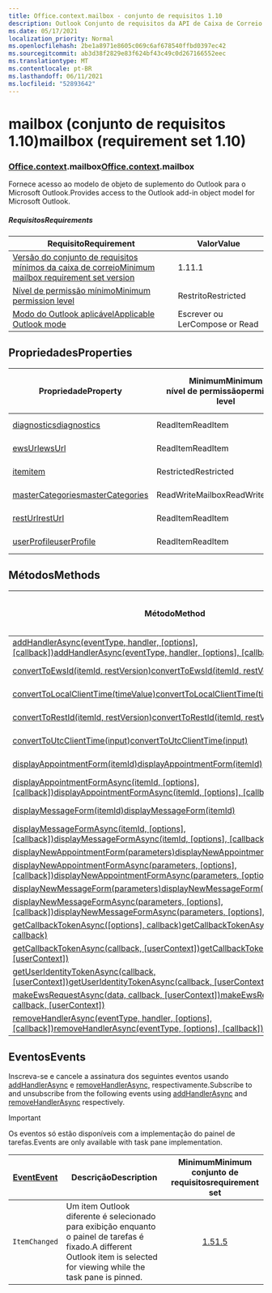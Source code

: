 ```yaml
---
title: Office.context.mailbox - conjunto de requisitos 1.10
description: Outlook Conjunto de requisitos da API de Caixa de Correio versão 1.10 do modelo de objeto Mailbox.
ms.date: 05/17/2021
localization_priority: Normal
ms.openlocfilehash: 2be1a8971e8605c069c6af678540ffbd0397ec42
ms.sourcegitcommit: ab3d38f2829e83f624bf43c49c0d267166552eec
ms.translationtype: MT
ms.contentlocale: pt-BR
ms.lasthandoff: 06/11/2021
ms.locfileid: "52893642"
---
```

# <a name="mailbox-requirement-set-110"></a><span data-ttu-id="958f7-103">mailbox (conjunto de requisitos 1.10)</span><span class="sxs-lookup"><span data-stu-id="958f7-103">mailbox (requirement set 1.10)</span></span>

### <a name="officecontextmailbox"></a><span data-ttu-id="958f7-104">[Office](office.md)[.context](office.context.md).mailbox</span><span class="sxs-lookup"><span data-stu-id="958f7-104">[Office](office.md)[.context](office.context.md).mailbox</span></span>

<span data-ttu-id="958f7-105">Fornece acesso ao modelo de objeto de suplemento do Outlook para o Microsoft Outlook.</span><span class="sxs-lookup"><span data-stu-id="958f7-105">Provides access to the Outlook add-in object model for Microsoft Outlook.</span></span>

##### <a name="requirements"></a><span data-ttu-id="958f7-106">Requisitos</span><span class="sxs-lookup"><span data-stu-id="958f7-106">Requirements</span></span>

|<span data-ttu-id="958f7-107">Requisito</span><span class="sxs-lookup"><span data-stu-id="958f7-107">Requirement</span></span>| <span data-ttu-id="958f7-108">Valor</span><span class="sxs-lookup"><span data-stu-id="958f7-108">Value</span></span>|
|---|---|
|[<span data-ttu-id="958f7-109">Versão do conjunto de requisitos mínimos da caixa de correio</span><span class="sxs-lookup"><span data-stu-id="958f7-109">Minimum mailbox requirement set version</span></span>](../../requirement-sets/outlook-api-requirement-sets.md)| <span data-ttu-id="958f7-110">1.1</span><span class="sxs-lookup"><span data-stu-id="958f7-110">1.1</span></span>|
|[<span data-ttu-id="958f7-111">Nível de permissão mínimo</span><span class="sxs-lookup"><span data-stu-id="958f7-111">Minimum permission level</span></span>](../../../outlook/understanding-outlook-add-in-permissions.md)| <span data-ttu-id="958f7-112">Restrito</span><span class="sxs-lookup"><span data-stu-id="958f7-112">Restricted</span></span>|
|[<span data-ttu-id="958f7-113">Modo do Outlook aplicável</span><span class="sxs-lookup"><span data-stu-id="958f7-113">Applicable Outlook mode</span></span>](../../../outlook/outlook-add-ins-overview.md#extension-points)| <span data-ttu-id="958f7-114">Escrever ou Ler</span><span class="sxs-lookup"><span data-stu-id="958f7-114">Compose or Read</span></span>|

## <a name="properties"></a><span data-ttu-id="958f7-115">Propriedades</span><span class="sxs-lookup"><span data-stu-id="958f7-115">Properties</span></span>

| <span data-ttu-id="958f7-116">Propriedade</span><span class="sxs-lookup"><span data-stu-id="958f7-116">Property</span></span> | <span data-ttu-id="958f7-117">Minimum</span><span class="sxs-lookup"><span data-stu-id="958f7-117">Minimum</span></span><br><span data-ttu-id="958f7-118">nível de permissão</span><span class="sxs-lookup"><span data-stu-id="958f7-118">permission level</span></span> | <span data-ttu-id="958f7-119">Modos</span><span class="sxs-lookup"><span data-stu-id="958f7-119">Modes</span></span> | <span data-ttu-id="958f7-120">Tipo de retorno</span><span class="sxs-lookup"><span data-stu-id="958f7-120">Return type</span></span> | <span data-ttu-id="958f7-121">Minimum</span><span class="sxs-lookup"><span data-stu-id="958f7-121">Minimum</span></span><br><span data-ttu-id="958f7-122">conjunto de requisitos</span><span class="sxs-lookup"><span data-stu-id="958f7-122">requirement set</span></span> |
|---|---|---|---|:---:|
| [<span data-ttu-id="958f7-123">diagnostics</span><span class="sxs-lookup"><span data-stu-id="958f7-123">diagnostics</span></span>](/javascript/api/outlook/office.mailbox?view=outlook-js-1.10&preserve-view=true#diagnostics) | <span data-ttu-id="958f7-124">ReadItem</span><span class="sxs-lookup"><span data-stu-id="958f7-124">ReadItem</span></span> | <span data-ttu-id="958f7-125">Escrever</span><span class="sxs-lookup"><span data-stu-id="958f7-125">Compose</span></span><br><span data-ttu-id="958f7-126">Leitura</span><span class="sxs-lookup"><span data-stu-id="958f7-126">Read</span></span> | [<span data-ttu-id="958f7-127">Diagnóstico</span><span class="sxs-lookup"><span data-stu-id="958f7-127">Diagnostics</span></span>](/javascript/api/outlook/office.diagnostics?view=outlook-js-1.10&preserve-view=true) | [<span data-ttu-id="958f7-128">1.1</span><span class="sxs-lookup"><span data-stu-id="958f7-128">1.1</span></span>](../requirement-set-1.1/outlook-requirement-set-1.1.md) |
| [<span data-ttu-id="958f7-129">ewsUrl</span><span class="sxs-lookup"><span data-stu-id="958f7-129">ewsUrl</span></span>](/javascript/api/outlook/office.mailbox?view=outlook-js-1.10&preserve-view=true#ewsurl) | <span data-ttu-id="958f7-130">ReadItem</span><span class="sxs-lookup"><span data-stu-id="958f7-130">ReadItem</span></span> | <span data-ttu-id="958f7-131">Escrever</span><span class="sxs-lookup"><span data-stu-id="958f7-131">Compose</span></span><br><span data-ttu-id="958f7-132">Leitura</span><span class="sxs-lookup"><span data-stu-id="958f7-132">Read</span></span> | <span data-ttu-id="958f7-133">String</span><span class="sxs-lookup"><span data-stu-id="958f7-133">String</span></span> | [<span data-ttu-id="958f7-134">1.1</span><span class="sxs-lookup"><span data-stu-id="958f7-134">1.1</span></span>](../requirement-set-1.1/outlook-requirement-set-1.1.md) |
| [<span data-ttu-id="958f7-135">item</span><span class="sxs-lookup"><span data-stu-id="958f7-135">item</span></span>](office.context.mailbox.item.md) | <span data-ttu-id="958f7-136">Restricted</span><span class="sxs-lookup"><span data-stu-id="958f7-136">Restricted</span></span> | <span data-ttu-id="958f7-137">Escrever</span><span class="sxs-lookup"><span data-stu-id="958f7-137">Compose</span></span><br><span data-ttu-id="958f7-138">Leitura</span><span class="sxs-lookup"><span data-stu-id="958f7-138">Read</span></span> | [<span data-ttu-id="958f7-139">Item</span><span class="sxs-lookup"><span data-stu-id="958f7-139">Item</span></span>](/javascript/api/outlook/office.item?view=outlook-js-1.10&preserve-view=true) | [<span data-ttu-id="958f7-140">1.1</span><span class="sxs-lookup"><span data-stu-id="958f7-140">1.1</span></span>](../requirement-set-1.1/outlook-requirement-set-1.1.md) |
| [<span data-ttu-id="958f7-141">masterCategories</span><span class="sxs-lookup"><span data-stu-id="958f7-141">masterCategories</span></span>](/javascript/api/outlook/office.mailbox?view=outlook-js-1.10&preserve-view=true#mastercategories) | <span data-ttu-id="958f7-142">ReadWriteMailbox</span><span class="sxs-lookup"><span data-stu-id="958f7-142">ReadWriteMailbox</span></span> | <span data-ttu-id="958f7-143">Escrever</span><span class="sxs-lookup"><span data-stu-id="958f7-143">Compose</span></span><br><span data-ttu-id="958f7-144">Leitura</span><span class="sxs-lookup"><span data-stu-id="958f7-144">Read</span></span> | [<span data-ttu-id="958f7-145">MasterCategories</span><span class="sxs-lookup"><span data-stu-id="958f7-145">MasterCategories</span></span>](/javascript/api/outlook/office.mastercategories?view=outlook-js-1.10&preserve-view=true) | [<span data-ttu-id="958f7-146">1.8</span><span class="sxs-lookup"><span data-stu-id="958f7-146">1.8</span></span>](../requirement-set-1.8/outlook-requirement-set-1.8.md) |
| [<span data-ttu-id="958f7-147">restUrl</span><span class="sxs-lookup"><span data-stu-id="958f7-147">restUrl</span></span>](/javascript/api/outlook/office.mailbox?view=outlook-js-1.10&preserve-view=true#resturl) | <span data-ttu-id="958f7-148">ReadItem</span><span class="sxs-lookup"><span data-stu-id="958f7-148">ReadItem</span></span> | <span data-ttu-id="958f7-149">Escrever</span><span class="sxs-lookup"><span data-stu-id="958f7-149">Compose</span></span><br><span data-ttu-id="958f7-150">Leitura</span><span class="sxs-lookup"><span data-stu-id="958f7-150">Read</span></span> | <span data-ttu-id="958f7-151">String</span><span class="sxs-lookup"><span data-stu-id="958f7-151">String</span></span> | [<span data-ttu-id="958f7-152">1.5</span><span class="sxs-lookup"><span data-stu-id="958f7-152">1.5</span></span>](../requirement-set-1.5/outlook-requirement-set-1.5.md) |
| [<span data-ttu-id="958f7-153">userProfile</span><span class="sxs-lookup"><span data-stu-id="958f7-153">userProfile</span></span>](/javascript/api/outlook/office.mailbox?view=outlook-js-1.10&preserve-view=true#userprofile) | <span data-ttu-id="958f7-154">ReadItem</span><span class="sxs-lookup"><span data-stu-id="958f7-154">ReadItem</span></span> | <span data-ttu-id="958f7-155">Escrever</span><span class="sxs-lookup"><span data-stu-id="958f7-155">Compose</span></span><br><span data-ttu-id="958f7-156">Leitura</span><span class="sxs-lookup"><span data-stu-id="958f7-156">Read</span></span> | [<span data-ttu-id="958f7-157">UserProfile</span><span class="sxs-lookup"><span data-stu-id="958f7-157">UserProfile</span></span>](/javascript/api/outlook/office.userprofile?view=outlook-js-1.10&preserve-view=true) | [<span data-ttu-id="958f7-158">1.1</span><span class="sxs-lookup"><span data-stu-id="958f7-158">1.1</span></span>](../requirement-set-1.1/outlook-requirement-set-1.1.md) |

## <a name="methods"></a><span data-ttu-id="958f7-159">Métodos</span><span class="sxs-lookup"><span data-stu-id="958f7-159">Methods</span></span>

| <span data-ttu-id="958f7-160">Método</span><span class="sxs-lookup"><span data-stu-id="958f7-160">Method</span></span> | <span data-ttu-id="958f7-161">Minimum</span><span class="sxs-lookup"><span data-stu-id="958f7-161">Minimum</span></span><br><span data-ttu-id="958f7-162">nível de permissão</span><span class="sxs-lookup"><span data-stu-id="958f7-162">permission level</span></span> | <span data-ttu-id="958f7-163">Modos</span><span class="sxs-lookup"><span data-stu-id="958f7-163">Modes</span></span> | <span data-ttu-id="958f7-164">Minimum</span><span class="sxs-lookup"><span data-stu-id="958f7-164">Minimum</span></span><br><span data-ttu-id="958f7-165">conjunto de requisitos</span><span class="sxs-lookup"><span data-stu-id="958f7-165">requirement set</span></span> |
|---|---|---|:---:|
| <span data-ttu-id="958f7-166">[addHandlerAsync(eventType, handler, [options], [callback])](/javascript/api/outlook/office.mailbox?view=outlook-js-1.10&preserve-view=true#addhandlerasync-eventtype--handler--options--callback-)</span><span class="sxs-lookup"><span data-stu-id="958f7-166">[addHandlerAsync(eventType, handler, [options], [callback])](/javascript/api/outlook/office.mailbox?view=outlook-js-1.10&preserve-view=true#addhandlerasync-eventtype--handler--options--callback-)</span></span> | <span data-ttu-id="958f7-167">ReadItem</span><span class="sxs-lookup"><span data-stu-id="958f7-167">ReadItem</span></span> | <span data-ttu-id="958f7-168">Escrever</span><span class="sxs-lookup"><span data-stu-id="958f7-168">Compose</span></span><br><span data-ttu-id="958f7-169">Leitura</span><span class="sxs-lookup"><span data-stu-id="958f7-169">Read</span></span> | [<span data-ttu-id="958f7-170">1.5</span><span class="sxs-lookup"><span data-stu-id="958f7-170">1.5</span></span>](../requirement-set-1.5/outlook-requirement-set-1.5.md) |
| [<span data-ttu-id="958f7-171">convertToEwsId(itemId, restVersion)</span><span class="sxs-lookup"><span data-stu-id="958f7-171">convertToEwsId(itemId, restVersion)</span></span>](/javascript/api/outlook/office.mailbox?view=outlook-js-1.10&preserve-view=true#converttoewsid-itemid--restversion-) | <span data-ttu-id="958f7-172">Restricted</span><span class="sxs-lookup"><span data-stu-id="958f7-172">Restricted</span></span> | <span data-ttu-id="958f7-173">Escrever</span><span class="sxs-lookup"><span data-stu-id="958f7-173">Compose</span></span><br><span data-ttu-id="958f7-174">Leitura</span><span class="sxs-lookup"><span data-stu-id="958f7-174">Read</span></span> | [<span data-ttu-id="958f7-175">1.3</span><span class="sxs-lookup"><span data-stu-id="958f7-175">1.3</span></span>](../requirement-set-1.3/outlook-requirement-set-1.3.md) |
| [<span data-ttu-id="958f7-176">convertToLocalClientTime(timeValue)</span><span class="sxs-lookup"><span data-stu-id="958f7-176">convertToLocalClientTime(timeValue)</span></span>](/javascript/api/outlook/office.mailbox?view=outlook-js-1.10&preserve-view=true#converttolocalclienttime-timevalue-) | <span data-ttu-id="958f7-177">ReadItem</span><span class="sxs-lookup"><span data-stu-id="958f7-177">ReadItem</span></span> | <span data-ttu-id="958f7-178">Escrever</span><span class="sxs-lookup"><span data-stu-id="958f7-178">Compose</span></span><br><span data-ttu-id="958f7-179">Leitura</span><span class="sxs-lookup"><span data-stu-id="958f7-179">Read</span></span> | [<span data-ttu-id="958f7-180">1.1</span><span class="sxs-lookup"><span data-stu-id="958f7-180">1.1</span></span>](../requirement-set-1.1/outlook-requirement-set-1.1.md) |
| [<span data-ttu-id="958f7-181">convertToRestId(itemId, restVersion)</span><span class="sxs-lookup"><span data-stu-id="958f7-181">convertToRestId(itemId, restVersion)</span></span>](/javascript/api/outlook/office.mailbox?view=outlook-js-1.10&preserve-view=true#converttorestid-itemid--restversion-) | <span data-ttu-id="958f7-182">Restricted</span><span class="sxs-lookup"><span data-stu-id="958f7-182">Restricted</span></span> | <span data-ttu-id="958f7-183">Escrever</span><span class="sxs-lookup"><span data-stu-id="958f7-183">Compose</span></span><br><span data-ttu-id="958f7-184">Leitura</span><span class="sxs-lookup"><span data-stu-id="958f7-184">Read</span></span> | [<span data-ttu-id="958f7-185">1.3</span><span class="sxs-lookup"><span data-stu-id="958f7-185">1.3</span></span>](../requirement-set-1.3/outlook-requirement-set-1.3.md) |
| [<span data-ttu-id="958f7-186">convertToUtcClientTime(input)</span><span class="sxs-lookup"><span data-stu-id="958f7-186">convertToUtcClientTime(input)</span></span>](/javascript/api/outlook/office.mailbox?view=outlook-js-1.10&preserve-view=true#converttoutcclienttime-input-) | <span data-ttu-id="958f7-187">ReadItem</span><span class="sxs-lookup"><span data-stu-id="958f7-187">ReadItem</span></span> | <span data-ttu-id="958f7-188">Escrever</span><span class="sxs-lookup"><span data-stu-id="958f7-188">Compose</span></span><br><span data-ttu-id="958f7-189">Leitura</span><span class="sxs-lookup"><span data-stu-id="958f7-189">Read</span></span> | [<span data-ttu-id="958f7-190">1.1</span><span class="sxs-lookup"><span data-stu-id="958f7-190">1.1</span></span>](../requirement-set-1.1/outlook-requirement-set-1.1.md) |
| [<span data-ttu-id="958f7-191">displayAppointmentForm(itemId)</span><span class="sxs-lookup"><span data-stu-id="958f7-191">displayAppointmentForm(itemId)</span></span>](/javascript/api/outlook/office.mailbox?view=outlook-js-1.10&preserve-view=true#displayappointmentform-itemid-) | <span data-ttu-id="958f7-192">ReadItem</span><span class="sxs-lookup"><span data-stu-id="958f7-192">ReadItem</span></span> | <span data-ttu-id="958f7-193">Escrever</span><span class="sxs-lookup"><span data-stu-id="958f7-193">Compose</span></span><br><span data-ttu-id="958f7-194">Leitura</span><span class="sxs-lookup"><span data-stu-id="958f7-194">Read</span></span> | [<span data-ttu-id="958f7-195">1.1</span><span class="sxs-lookup"><span data-stu-id="958f7-195">1.1</span></span>](../requirement-set-1.1/outlook-requirement-set-1.1.md) |
| <span data-ttu-id="958f7-196">[displayAppointmentFormAsync(itemId, [options], [callback])](/javascript/api/outlook/office.mailbox?view=outlook-js-1.10&preserve-view=true#displayappointmentform-itemid--options--callback-)</span><span class="sxs-lookup"><span data-stu-id="958f7-196">[displayAppointmentFormAsync(itemId, [options], [callback])](/javascript/api/outlook/office.mailbox?view=outlook-js-1.10&preserve-view=true#displayappointmentform-itemid--options--callback-)</span></span> | <span data-ttu-id="958f7-197">ReadItem</span><span class="sxs-lookup"><span data-stu-id="958f7-197">ReadItem</span></span> | <span data-ttu-id="958f7-198">Escrever</span><span class="sxs-lookup"><span data-stu-id="958f7-198">Compose</span></span><br><span data-ttu-id="958f7-199">Leitura</span><span class="sxs-lookup"><span data-stu-id="958f7-199">Read</span></span> | [<span data-ttu-id="958f7-200">1.9</span><span class="sxs-lookup"><span data-stu-id="958f7-200">1.9</span></span>](../requirement-set-1.9/outlook-requirement-set-1.9.md) |
| [<span data-ttu-id="958f7-201">displayMessageForm(itemId)</span><span class="sxs-lookup"><span data-stu-id="958f7-201">displayMessageForm(itemId)</span></span>](/javascript/api/outlook/office.mailbox?view=outlook-js-1.10&preserve-view=true#displaymessageform-itemid-) | <span data-ttu-id="958f7-202">ReadItem</span><span class="sxs-lookup"><span data-stu-id="958f7-202">ReadItem</span></span> | <span data-ttu-id="958f7-203">Escrever</span><span class="sxs-lookup"><span data-stu-id="958f7-203">Compose</span></span><br><span data-ttu-id="958f7-204">Leitura</span><span class="sxs-lookup"><span data-stu-id="958f7-204">Read</span></span> | [<span data-ttu-id="958f7-205">1.1</span><span class="sxs-lookup"><span data-stu-id="958f7-205">1.1</span></span>](../requirement-set-1.1/outlook-requirement-set-1.1.md) |
| <span data-ttu-id="958f7-206">[displayMessageFormAsync(itemId, [options], [callback])](/javascript/api/outlook/office.mailbox?view=outlook-js-1.10&preserve-view=true#displaymessageform-itemid--options--callback-)</span><span class="sxs-lookup"><span data-stu-id="958f7-206">[displayMessageFormAsync(itemId, [options], [callback])](/javascript/api/outlook/office.mailbox?view=outlook-js-1.10&preserve-view=true#displaymessageform-itemid--options--callback-)</span></span> | <span data-ttu-id="958f7-207">ReadItem</span><span class="sxs-lookup"><span data-stu-id="958f7-207">ReadItem</span></span> | <span data-ttu-id="958f7-208">Escrever</span><span class="sxs-lookup"><span data-stu-id="958f7-208">Compose</span></span><br><span data-ttu-id="958f7-209">Leitura</span><span class="sxs-lookup"><span data-stu-id="958f7-209">Read</span></span> | [<span data-ttu-id="958f7-210">1.9</span><span class="sxs-lookup"><span data-stu-id="958f7-210">1.9</span></span>](../requirement-set-1.9/outlook-requirement-set-1.9.md) |
| [<span data-ttu-id="958f7-211">displayNewAppointmentForm(parameters)</span><span class="sxs-lookup"><span data-stu-id="958f7-211">displayNewAppointmentForm(parameters)</span></span>](/javascript/api/outlook/office.mailbox?view=outlook-js-1.10&preserve-view=true#displaynewappointmentform-parameters-) | <span data-ttu-id="958f7-212">ReadItem</span><span class="sxs-lookup"><span data-stu-id="958f7-212">ReadItem</span></span> | <span data-ttu-id="958f7-213">Leitura</span><span class="sxs-lookup"><span data-stu-id="958f7-213">Read</span></span> | [<span data-ttu-id="958f7-214">1.1</span><span class="sxs-lookup"><span data-stu-id="958f7-214">1.1</span></span>](../requirement-set-1.1/outlook-requirement-set-1.1.md) |
| <span data-ttu-id="958f7-215">[displayNewAppointmentFormAsync(parameters, [options], [callback])](/javascript/api/outlook/office.mailbox?view=outlook-js-1.10&preserve-view=true#displaynewappointmentform-parameters--options--callback-)</span><span class="sxs-lookup"><span data-stu-id="958f7-215">[displayNewAppointmentFormAsync(parameters, [options], [callback])](/javascript/api/outlook/office.mailbox?view=outlook-js-1.10&preserve-view=true#displaynewappointmentform-parameters--options--callback-)</span></span> | <span data-ttu-id="958f7-216">ReadItem</span><span class="sxs-lookup"><span data-stu-id="958f7-216">ReadItem</span></span> | <span data-ttu-id="958f7-217">Leitura</span><span class="sxs-lookup"><span data-stu-id="958f7-217">Read</span></span> | [<span data-ttu-id="958f7-218">1.9</span><span class="sxs-lookup"><span data-stu-id="958f7-218">1.9</span></span>](../requirement-set-1.9/outlook-requirement-set-1.9.md) |
| [<span data-ttu-id="958f7-219">displayNewMessageForm(parameters)</span><span class="sxs-lookup"><span data-stu-id="958f7-219">displayNewMessageForm(parameters)</span></span>](/javascript/api/outlook/office.mailbox?view=outlook-js-1.10&preserve-view=true#displaynewmessageform-parameters-) | <span data-ttu-id="958f7-220">ReadItem</span><span class="sxs-lookup"><span data-stu-id="958f7-220">ReadItem</span></span> | <span data-ttu-id="958f7-221">Leitura</span><span class="sxs-lookup"><span data-stu-id="958f7-221">Read</span></span> | [<span data-ttu-id="958f7-222">1.6</span><span class="sxs-lookup"><span data-stu-id="958f7-222">1.6</span></span>](../requirement-set-1.6/outlook-requirement-set-1.6.md) |
| <span data-ttu-id="958f7-223">[displayNewMessageFormAsync(parameters, [options], [callback])](/javascript/api/outlook/office.mailbox?view=outlook-js-1.10&preserve-view=true#displaynewmessageform-parameters--options--callback-)</span><span class="sxs-lookup"><span data-stu-id="958f7-223">[displayNewMessageFormAsync(parameters, [options], [callback])](/javascript/api/outlook/office.mailbox?view=outlook-js-1.10&preserve-view=true#displaynewmessageform-parameters--options--callback-)</span></span> | <span data-ttu-id="958f7-224">ReadItem</span><span class="sxs-lookup"><span data-stu-id="958f7-224">ReadItem</span></span> | <span data-ttu-id="958f7-225">Leitura</span><span class="sxs-lookup"><span data-stu-id="958f7-225">Read</span></span> | [<span data-ttu-id="958f7-226">1.9</span><span class="sxs-lookup"><span data-stu-id="958f7-226">1.9</span></span>](../requirement-set-1.9/outlook-requirement-set-1.9.md) |
| <span data-ttu-id="958f7-227">[getCallbackTokenAsync([options], callback)](/javascript/api/outlook/office.mailbox?view=outlook-js-1.10&preserve-view=true#getcallbacktokenasync-options--callback-)</span><span class="sxs-lookup"><span data-stu-id="958f7-227">[getCallbackTokenAsync([options], callback)](/javascript/api/outlook/office.mailbox?view=outlook-js-1.10&preserve-view=true#getcallbacktokenasync-options--callback-)</span></span> | <span data-ttu-id="958f7-228">ReadItem</span><span class="sxs-lookup"><span data-stu-id="958f7-228">ReadItem</span></span> | <span data-ttu-id="958f7-229">Escrever</span><span class="sxs-lookup"><span data-stu-id="958f7-229">Compose</span></span><br><span data-ttu-id="958f7-230">Leitura</span><span class="sxs-lookup"><span data-stu-id="958f7-230">Read</span></span> | [<span data-ttu-id="958f7-231">1.5</span><span class="sxs-lookup"><span data-stu-id="958f7-231">1.5</span></span>](../requirement-set-1.5/outlook-requirement-set-1.5.md) |
| <span data-ttu-id="958f7-232">[getCallbackTokenAsync(callback, [userContext])](/javascript/api/outlook/office.mailbox?view=outlook-js-1.10&preserve-view=true#getcallbacktokenasync-callback--usercontext-)</span><span class="sxs-lookup"><span data-stu-id="958f7-232">[getCallbackTokenAsync(callback, [userContext])](/javascript/api/outlook/office.mailbox?view=outlook-js-1.10&preserve-view=true#getcallbacktokenasync-callback--usercontext-)</span></span> | <span data-ttu-id="958f7-233">ReadItem</span><span class="sxs-lookup"><span data-stu-id="958f7-233">ReadItem</span></span> | <span data-ttu-id="958f7-234">Escrever</span><span class="sxs-lookup"><span data-stu-id="958f7-234">Compose</span></span><br><span data-ttu-id="958f7-235">Leitura</span><span class="sxs-lookup"><span data-stu-id="958f7-235">Read</span></span> | [<span data-ttu-id="958f7-236">1.3</span><span class="sxs-lookup"><span data-stu-id="958f7-236">1.3</span></span>](../requirement-set-1.3/outlook-requirement-set-1.3.md)<br>[<span data-ttu-id="958f7-237">1.1</span><span class="sxs-lookup"><span data-stu-id="958f7-237">1.1</span></span>](../requirement-set-1.1/outlook-requirement-set-1.1.md) |
| <span data-ttu-id="958f7-238">[getUserIdentityTokenAsync(callback, [userContext])](/javascript/api/outlook/office.mailbox?view=outlook-js-1.10&preserve-view=true#getuseridentitytokenasync-callback--usercontext-)</span><span class="sxs-lookup"><span data-stu-id="958f7-238">[getUserIdentityTokenAsync(callback, [userContext])](/javascript/api/outlook/office.mailbox?view=outlook-js-1.10&preserve-view=true#getuseridentitytokenasync-callback--usercontext-)</span></span> | <span data-ttu-id="958f7-239">ReadItem</span><span class="sxs-lookup"><span data-stu-id="958f7-239">ReadItem</span></span> | <span data-ttu-id="958f7-240">Escrever</span><span class="sxs-lookup"><span data-stu-id="958f7-240">Compose</span></span><br><span data-ttu-id="958f7-241">Leitura</span><span class="sxs-lookup"><span data-stu-id="958f7-241">Read</span></span> | [<span data-ttu-id="958f7-242">1.1</span><span class="sxs-lookup"><span data-stu-id="958f7-242">1.1</span></span>](../requirement-set-1.1/outlook-requirement-set-1.1.md) |
| <span data-ttu-id="958f7-243">[makeEwsRequestAsync(data, callback, [userContext])](/javascript/api/outlook/office.mailbox?view=outlook-js-1.10&preserve-view=true#makeewsrequestasync-data--callback--usercontext-)</span><span class="sxs-lookup"><span data-stu-id="958f7-243">[makeEwsRequestAsync(data, callback, [userContext])](/javascript/api/outlook/office.mailbox?view=outlook-js-1.10&preserve-view=true#makeewsrequestasync-data--callback--usercontext-)</span></span> | <span data-ttu-id="958f7-244">ReadWriteMailbox</span><span class="sxs-lookup"><span data-stu-id="958f7-244">ReadWriteMailbox</span></span> | <span data-ttu-id="958f7-245">Escrever</span><span class="sxs-lookup"><span data-stu-id="958f7-245">Compose</span></span><br><span data-ttu-id="958f7-246">Leitura</span><span class="sxs-lookup"><span data-stu-id="958f7-246">Read</span></span> | [<span data-ttu-id="958f7-247">1.1</span><span class="sxs-lookup"><span data-stu-id="958f7-247">1.1</span></span>](../requirement-set-1.1/outlook-requirement-set-1.1.md) |
| <span data-ttu-id="958f7-248">[removeHandlerAsync(eventType, handler, [options], [callback])](/javascript/api/outlook/office.mailbox?view=outlook-js-1.10&preserve-view=true#removehandlerasync-eventtype--options--callback-)</span><span class="sxs-lookup"><span data-stu-id="958f7-248">[removeHandlerAsync(eventType, [options], [callback])](/javascript/api/outlook/office.mailbox?view=outlook-js-1.10&preserve-view=true#removehandlerasync-eventtype--options--callback-)</span></span> | <span data-ttu-id="958f7-249">ReadItem</span><span class="sxs-lookup"><span data-stu-id="958f7-249">ReadItem</span></span> | <span data-ttu-id="958f7-250">Escrever</span><span class="sxs-lookup"><span data-stu-id="958f7-250">Compose</span></span><br><span data-ttu-id="958f7-251">Leitura</span><span class="sxs-lookup"><span data-stu-id="958f7-251">Read</span></span> | [<span data-ttu-id="958f7-252">1.5</span><span class="sxs-lookup"><span data-stu-id="958f7-252">1.5</span></span>](../requirement-set-1.5/outlook-requirement-set-1.5.md) |

## <a name="events"></a><span data-ttu-id="958f7-253">Eventos</span><span class="sxs-lookup"><span data-stu-id="958f7-253">Events</span></span>

<span data-ttu-id="958f7-254">Inscreva-se e cancele a assinatura dos seguintes eventos usando [addHandlerAsync](/javascript/api/outlook/office.mailbox?view=outlook-js-1.10&preserve-view=true#addhandlerasync-eventtype--handler--options--callback-) e [removeHandlerAsync,](/javascript/api/outlook/office.mailbox?view=outlook-js-1.10&preserve-view=true#removehandlerasync-eventtype--options--callback-) respectivamente.</span><span class="sxs-lookup"><span data-stu-id="958f7-254">Subscribe to and unsubscribe from the following events using [addHandlerAsync](/javascript/api/outlook/office.mailbox?view=outlook-js-1.10&preserve-view=true#addhandlerasync-eventtype--handler--options--callback-) and [removeHandlerAsync](/javascript/api/outlook/office.mailbox?view=outlook-js-1.10&preserve-view=true#removehandlerasync-eventtype--options--callback-) respectively.</span></span>

> [!IMPORTANT]
> <span data-ttu-id="958f7-255">Os eventos só estão disponíveis com a implementação do painel de tarefas.</span><span class="sxs-lookup"><span data-stu-id="958f7-255">Events are only available with task pane implementation.</span></span>

| [<span data-ttu-id="958f7-256">Event</span><span class="sxs-lookup"><span data-stu-id="958f7-256">Event</span></span>](/javascript/api/office/office.eventtype) | <span data-ttu-id="958f7-257">Descrição</span><span class="sxs-lookup"><span data-stu-id="958f7-257">Description</span></span> | <span data-ttu-id="958f7-258">Minimum</span><span class="sxs-lookup"><span data-stu-id="958f7-258">Minimum</span></span><br><span data-ttu-id="958f7-259">conjunto de requisitos</span><span class="sxs-lookup"><span data-stu-id="958f7-259">requirement set</span></span> |
|---|---|:---:|
|`ItemChanged`| <span data-ttu-id="958f7-260">Um item Outlook diferente é selecionado para exibição enquanto o painel de tarefas é fixado.</span><span class="sxs-lookup"><span data-stu-id="958f7-260">A different Outlook item is selected for viewing while the task pane is pinned.</span></span> | [<span data-ttu-id="958f7-261">1.5</span><span class="sxs-lookup"><span data-stu-id="958f7-261">1.5</span></span>](../requirement-set-1.5/outlook-requirement-set-1.5.md) |
